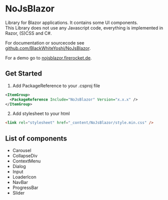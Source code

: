 ﻿# NoJsBlazor

Library for Blazor applications. It contains some UI components.  
This Library does not use any Javascript code, everything is implemented in Razor, (S)CSS and C#.

For documentation or sourcecode see [github.com/BlackWhiteYoshi/NoJsBlazor](https://github.com/BlackWhiteYoshi/NoJsBlazor).

For a demo go to [nojsblazor.firerocket.de](https://nojsblazor.firerocket.de).


## Get Started

1. Add PackageReference to your .csproj file

```xml
<ItemGroup>
  <PackageReference Include="NoJsBlazor" Version="x.x.x" />
</ItemGroup>
```

2. Add stylesheet to your html

```html
<link rel="stylesheet" href="_content/NoJsBlazor/style.min.css" />
```


## List of components

- Carousel
- CollapseDiv
- ContextMenu
- Dialog
- Input
- LoaderIcon
- NavBar
- ProgressBar
- Slider

